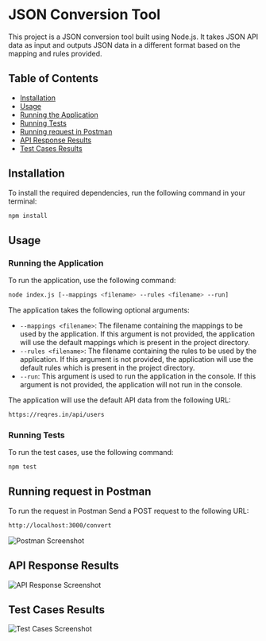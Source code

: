 # JSON Conversion Tool

This project is a JSON conversion tool built using Node.js. It takes JSON API data as input and outputs JSON data in a different format based on the mapping and rules provided.

## Table of Contents

- [Installation](#installation)
- [Usage](#usage)
- [Running the Application](#running-the-application)
- [Running Tests](#running-tests)
- [Running request in Postman](#running-request-in-postman)
- [API Response Results](#api-response-results)
- [Test Cases Results](#test-cases-results)

## Installation

To install the required dependencies, run the following command in your terminal:

```bash
npm install
```

## Usage

### Running the Application

To run the application, use the following command:

```bash
node index.js [--mappings <filename> --rules <filename> --run]
```

The application takes the following optional arguments:

- `--mappings <filename>`: The filename  containing the mappings to be used by the application. If this argument is not provided, the application will use the default mappings which is present in the project directory.
- `--rules <filename>`: The filename containing the rules to be used by the application. If this argument is not provided, the application will use the default rules which is present in the project directory.
- `--run`: This argument is used to run the application in the console. If this argument is not provided, the application will not run in the console.

The application will use the default API data from the following URL:

```bash
https://reqres.in/api/users
```

### Running Tests

To run the test cases, use the following command:

```bash
npm test
```

## Running request in Postman

To run the request in Postman
Send a POST request to the following URL:

```bash
http://localhost:3000/convert
```
![Postman Screenshot](https://i.ibb.co/VH3D2VD/image.png)

## API Response Results

![API Response Screenshot](https://i.ibb.co/TPLwwf1/carbon.png)

## Test Cases Results

![Test Cases Screenshot](https://i.ibb.co/yYDxyxH/image.png)